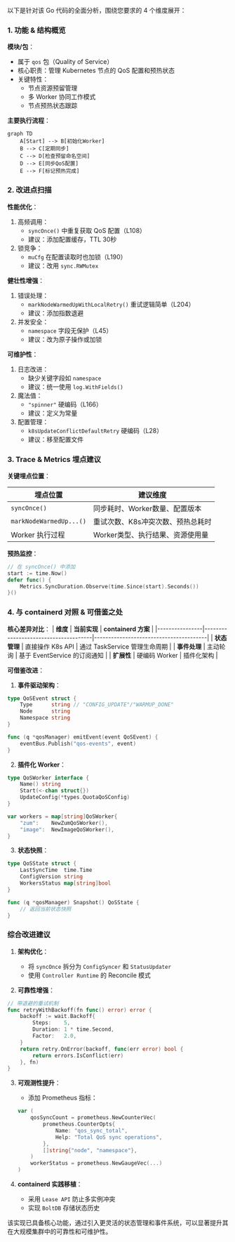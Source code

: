 以下是针对该 Go 代码的全面分析，围绕您要求的 4 个维度展开：

### 1. 功能 & 结构概览

**模块/包**：
- 属于 `qos` 包（Quality of Service）
- 核心职责：管理 Kubernetes 节点的 QoS 配置和预热状态
- 关键特性：
  - 节点资源预留管理
  - 多 Worker 协同工作模式
  - 节点预热状态跟踪

**主要执行流程**：
```mermaid
graph TD
    A[Start] --> B[初始化Worker]
    B --> C[定期同步]
    C --> D[检查预留命名空间]
    D --> E[同步QoS配置]
    E --> F[标记预热完成]
```

### 2. 改进点扫描

**性能优化**：
1. 高频调用：
   - `syncOnce()` 中重复获取 QoS 配置（L108）
   - 建议：添加配置缓存，TTL 30秒
2. 锁竞争：
   - `muCfg` 在配置读取时也加锁（L190）
   - 建议：改用 `sync.RWMutex`

**健壮性增强**：
1. 错误处理：
   - `markNodeWarmedUpWithLocalRetry()` 重试逻辑简单（L204）
   - 建议：添加指数退避
2. 并发安全：
   - `namespace` 字段无保护（L45）
   - 建议：改为原子操作或加锁

**可维护性**：
1. 日志改进：
   - 缺少关键字段如 `namespace`
   - 建议：统一使用 `log.WithFields()`
2. 魔法值：
   - `"spinner"` 硬编码（L166）
   - 建议：定义为常量
3. 配置管理：
   - `k8sUpdateConflictDefaultRetry` 硬编码（L28）
   - 建议：移至配置文件

### 3. Trace & Metrics 埋点建议

**关键埋点位置**：

| 埋点位置                  | 建议维度                                                                 |
|---------------------------|--------------------------------------------------------------------------|
| `syncOnce()`              | 同步耗时、Worker数量、配置版本                                          |
| `markNodeWarmedUp...()`   | 重试次数、K8s冲突次数、预热总耗时                                       |
| Worker 执行过程           | Worker类型、执行结果、资源使用量                                        |

**预热监控**：
```go
// 在 syncOnce() 中添加
start := time.Now()
defer func() {
    Metrics.SyncDuration.Observe(time.Since(start).Seconds())
}()
```

### 4. 与 containerd 对照 & 可借鉴之处

**核心差异对比**：
| **维度**       | **当前实现**                          | **containerd 方案**                     |
|----------------|--------------------------------------|----------------------------------------|
| **状态管理**   | 直接操作 K8s API                     | 通过 TaskService 管理生命周期          |
| **事件处理**   | 主动轮询                             | 基于 EventService 的订阅通知           |
| **扩展性**     | 硬编码 Worker                        | 插件化架构                             |

**可借鉴改进**：
1. **事件驱动架构**：
```go
type QoSEvent struct {
    Type      string // "CONFIG_UPDATE"/"WARMUP_DONE"
    Node      string
    Namespace string
}

func (q *qosManager) emitEvent(event QoSEvent) {
    eventBus.Publish("qos-events", event)
}
```

2. **插件化 Worker**：
```go
type QoSWorker interface {
    Name() string
    Start(<-chan struct{})
    UpdateConfig(*types.QuotaQoSConfig)
}

var workers = map[string]QoSWorker{
    "zum":    NewZumQoSWorker(),
    "image":  NewImageQoSWorker(),
}
```

3. **状态快照**：
```go
type QoSState struct {
    LastSyncTime  time.Time
    ConfigVersion string
    WorkersStatus map[string]bool
}

func (q *qosManager) Snapshot() QoSState {
    // 返回当前状态快照
}
```

### 综合改进建议

1. **架构优化**：
   - 将 `syncOnce` 拆分为 `ConfigSyncer` 和 `StatusUpdater`
   - 使用 `Controller Runtime` 的 Reconcile 模式

2. **可靠性增强**：
```go
// 带退避的重试机制
func retryWithBackoff(fn func() error) error {
    backoff := wait.Backoff{
        Steps:    5,
        Duration: 1 * time.Second,
        Factor:   2.0,
    }
    return retry.OnError(backoff, func(err error) bool {
        return errors.IsConflict(err)
    }, fn)
}
```

3. **可观测性提升**：
   - 添加 Prometheus 指标：
   ```go
   var (
       qosSyncCount = prometheus.NewCounterVec(
           prometheus.CounterOpts{
               Name: "qos_sync_total",
               Help: "Total QoS sync operations",
           },
           []string{"node", "namespace"},
       )
       workerStatus = prometheus.NewGaugeVec(...)
   )
   ```

4. **containerd 实践移植**：
   - 采用 `Lease API` 防止多实例冲突
   - 实现 `BoltDB` 存储状态历史

该实现已具备核心功能，通过引入更灵活的状态管理和事件系统，可以显著提升其在大规模集群中的可靠性和可维护性。